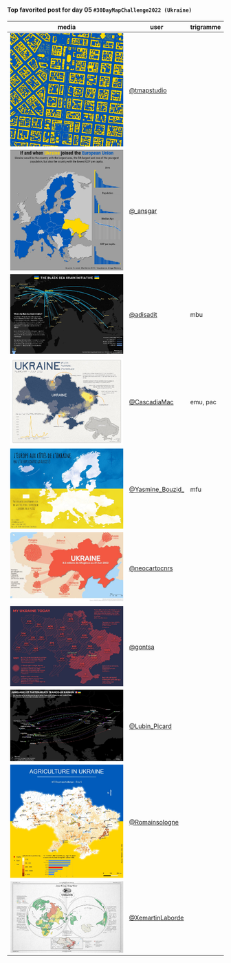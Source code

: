 #### Top favorited post for day 05 `#30DayMapChallenge2022 (Ukraine)`
| media | user | trigramme |
|-------|------|-----------|
| ![image](uploads/ece34d30a1769c9178e292dccb500f33/image.png) | [@tmapstudio](https://twitter.com/tmapstudio/status/1588879703829803010) |  |
| ![image](uploads/79a6aeba28af53c86b23ad5c8b61b109/image.png) | [@\_ansgar](https://twitter.com/\_ansgar/status/1588965914070118402) |  |
| ![image](uploads/2d7fdfaf7da0230d2c2cae6a4e9b2634/image.png) | [@adisadit](https://twitter.com/adisadit/status/1588938595225985024) | mbu |
| ![image](uploads/1886ec98951ada17a05dbd3a5f420266/image.png) | [@CascadiaMac](https://twitter.com/CascadiaMac/status/1588800139300605954) | emu, pac |
| ![image](uploads/abde3e5ea9b4b90e5475ccea8a3e448d/image.png) | [@Yasmine_Bouzid\_](https://twitter.com/Yasmine_Bouzid\_/status/1588807153934290944) | mfu |
| ![image](uploads/80acfc64e22a95426be2c603b347f665/image.png) | [@neocartocnrs](https://twitter.com/neocartocnrs/status/1588795327402094593) |  |
| ![image](uploads/75b7de857743ae5d9fa497de575859be/image.png) | [@gontsa](https://twitter.com/gontsa/status/1588991114279022592) |  |
| ![image](uploads/1c9ed43d0918b04d5024654e74479d58/image.png) | [@Lubin_Picard](https://twitter.com/Lubin_Picard/status/1588919277356081152) |  |
| ![image](uploads/5cd7a80eb3f1b1d93951ee852b9c02b7/image.png) | [@Romainsologne](https://twitter.com/Romainsologne/status/1588788207755227137) |  |
| ![image](uploads/2012fb930911c18deb8cb3e41e466ca1/image.png) | [@XemartinLaborde](https://twitter.com/XemartinLaborde/status/1588942504321511425) |  |

